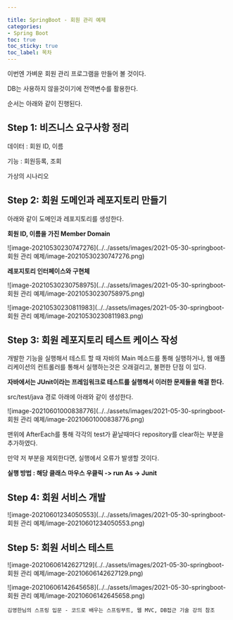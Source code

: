 ```yaml
---

title: SpringBoot - 회원 관리 예제
categories:
- Spring Boot
toc: true
toc_sticky: true
toc_label: 목차
---
```




이번엔 가벼운 회원 관리 프로그램을 만들어 볼 것이다.

DB는 사용하지 않을것이기에 전역변수를 활용한다.

순서는 아래와 같이 진행된다.

## Step 1:  비즈니스 요구사항 정리

데이터 : 회원 ID, 이름

기능 : 회원등록, 조회

가상의 시나리오

## Step 2:  회원 도메인과 레포지토리 만들기

아래와 같이 도메인과 레포지토리를 생성한다.

**회원 ID, 이름을 가진 Member Domain**

![image-20210530230747276](../../assets/images/2021-05-30-springboot-회원 관리 예제/image-20210530230747276.png)



**레포지토리 인터페이스와 구현체**

![image-20210530230758975](../../assets/images/2021-05-30-springboot-회원 관리 예제/image-20210530230758975.png)



![image-20210530230811983](../../assets/images/2021-05-30-springboot-회원 관리 예제/image-20210530230811983.png)





## Step 3: 회원 레포지토리 테스트 케이스 작성

개발한 기능을 실행해서 테스트 할 때 자바의 Main 메소드를 통해 실행하거나, 웹 애플리케이션의 컨트롤러를 통해서 실행하는것은 오래걸리고, 불편한 단점 이 있다. 

**자바에서는 JUnit이라는 프레임워크로 테스트를 실행해서 이러한 문제들을 해결 한다.**

src/test/java 경로 아래에 아래와 같이 생성한다.

![image-20210601000838776](../../assets/images/2021-05-30-springboot-회원 관리 예제/image-20210601000838776.png)



맨위에 AfterEach를 통해 각각의 test가 끝날때마다 repository를 clear하는 부분을 추가하였다.

만약 저 부분을 제외한다면, 실행에서 오류가 발생할 것이다.



**실행 방법 : 해당 클래스 마우스 우클릭 -> run As -> Junit**



## Step 4: 회원 서비스 개발

![image-20210601234050553](../../assets/images/2021-05-30-springboot-회원 관리 예제/image-20210601234050553.png)



## Step 5: 회원 서비스 테스트

![image-20210606142627129](../../assets/images/2021-05-30-springboot-회원 관리 예제/image-20210606142627129.png)



![image-20210606142645658](../../assets/images/2021-05-30-springboot-회원 관리 예제/image-20210606142645658.png)

```
김영한님의 스프링 입문 - 코드로 배우는 스프링부트, 웹 MVC, DB접근 기술 강의 참조
```

